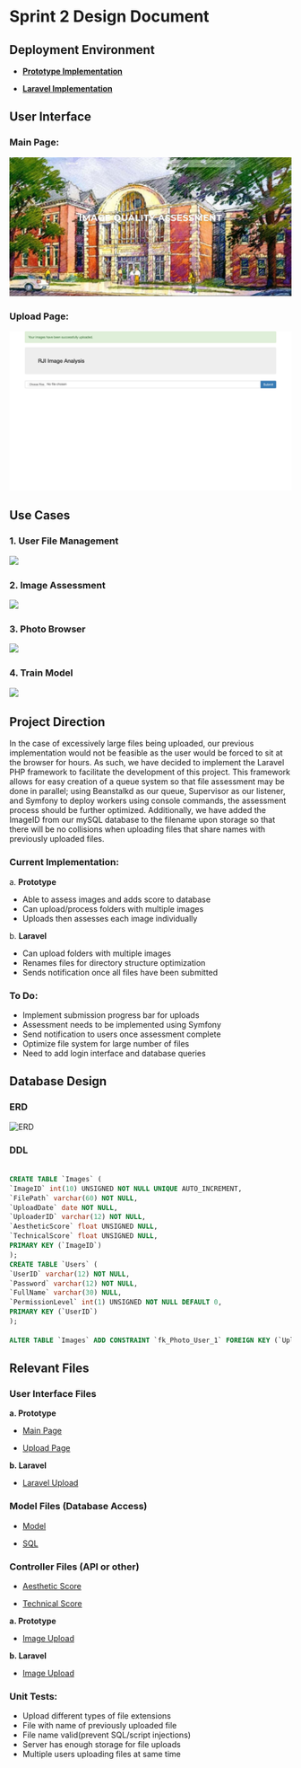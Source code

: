 # Sprint 2 Design Document 

## Deployment Environment

- **[Prototype Implementation](http://rji2.glike.cf)**

- **[Laravel Implementation](http://rji.glike.cf/image-assessment/public/)**

## User Interface
### Main Page:

![](https://github.com/computationalmystic/RJI-group1/blob/master/MainPage.JPG)

### Upload Page:

![](https://github.com/computationalmystic/RJI-group1/blob/master/UploadPage.png)


## Use Cases

### 1. User File Management

![](https://github.com/computationalmystic/RJI-group1/blob/master/Sprint1FinalUseCase/ufm.png)


### 2. Image Assessment	

![](https://github.com/computationalmystic/RJI-group1/blob/master/Sprint1FinalUseCase/ia.jpg)


### 3. Photo Browser

![](https://github.com/computationalmystic/RJI-group1/blob/master/Sprint1FinalUseCase/pb.png)


### 4. Train Model

![](https://github.com/computationalmystic/RJI-group1/blob/master/UseCaseDiagrams/tm.png)


## Project Direction
In the case of excessively large files being uploaded, our previous implementation would not be feasible as the user would be forced to sit at the browser for hours. As such, we have decided to implement the Laravel PHP framework to facilitate the development of this project. This framework allows for easy creation of a queue system so that file assessment may be done in parallel; using Beanstalkd as our queue, Supervisor as our listener, and Symfony to deploy workers using console commands, the assessment process should be further optimized. Additionally, we have added the ImageID from our mySQL database to the filename upon storage so that there will be no collisions when uploading files that share names with previously uploaded files.

### Current Implementation:

a.	**Prototype**
- Able to assess images and adds score to database
- Can upload/process folders with multiple images
- Uploads then assesses each image individually
	

b.	**Laravel**
- Can upload folders with multiple images
- Renames files for directory structure optimization
- Sends notification once all files have been submitted
	

### To Do:
- Implement submission progress bar for uploads
- Assessment needs to be implemented using Symfony
- Send notification to users once assessment complete
- Optimize file system for large number of files
- Need to add login interface and database queries



## Database Design

### ERD

![ERD](https://github.com/computationalmystic/RJI-group1/blob/master/image_assessment_erd.png)

### DDL 

```SQL

CREATE TABLE `Images` (
`ImageID` int(10) UNSIGNED NOT NULL UNIQUE AUTO_INCREMENT,
`FilePath` varchar(60) NOT NULL,
`UploadDate` date NOT NULL,
`UploaderID` varchar(12) NOT NULL,
`AestheticScore` float UNSIGNED NULL,
`TechnicalScore` float UNSIGNED NULL,
PRIMARY KEY (`ImageID`) 
);
CREATE TABLE `Users` (
`UserID` varchar(12) NOT NULL,
`Password` varchar(12) NOT NULL,
`FullName` varchar(30) NULL,
`PermissionLevel` int(1) UNSIGNED NOT NULL DEFAULT 0,
PRIMARY KEY (`UserID`) 
);

ALTER TABLE `Images` ADD CONSTRAINT `fk_Photo_User_1` FOREIGN KEY (`UploaderID`) REFERENCES `Users` (`UserID`);
```    

## Relevant Files

### User Interface Files

**a. Prototype**

- [Main Page](https://github.com/computationalmystic/RJI-group1/blob/master/html%26CSS/index.html)


- [Upload Page](https://github.com/computationalmystic/RJI-group1/blob/master/html%26CSS/Upload.html)

**b. Laravel**

- [Laravel Upload](https://github.com/computationalmystic/RJI-group1/blob/master/image-assessment/resources/views/create.blade.php)


### Model Files (Database Access)

- [Model](https://github.com/computationalmystic/RJI-group1/tree/master/model) 

- [SQL](https://github.com/computationalmystic/RJI-group1/blob/master/image_assessment_schema.sql)


### Controller Files (API or other)

- [Aesthetic Score](https://github.com/computationalmystic/RJI-group1/blob/master/html%26CSS/getScoreAestheticAPI.sh)

- [Technical Score](https://github.com/computationalmystic/RJI-group1/blob/master/html%26CSS/getScoreTechnicalAPI.sh)

**a. Prototype**

- [Image Upload](https://github.com/computationalmystic/RJI-group1/blob/master/image-assessment/public/index.php)

**b. Laravel**

- [Image Upload](https://github.com/computationalmystic/RJI-group1/blob/master/image-assessment/app/Http/Controllers/ImageUploadController.php)


### Unit Tests:
- Upload different types of file extensions
- File with name of previously uploaded file
- File name valid(prevent SQL/script injections)
- Server has enough storage for file uploads
- Multiple users uploading files at same time


